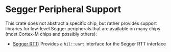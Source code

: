 # Segger Peripheral Support

This crate does not abstract a specific chip, but rather provides
support libraries for low-level Segger peripherals that are available
on many chips (most Cortex-M chips and possibly others):

- [Segger RTT](https://wiki.segger.com/RTT): Provides a `hil::uart` interface for the Segger RTT interface
